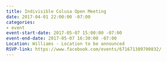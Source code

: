 ```yaml
---
title: Indivisible Colusa Open Meeting
date: 2017-04-01 22:00:00 -07:00
categories:
- event
event-start-date: 2017-05-07 15:00:00 -07:00
event-end-date: 2017-05-07 16:30:00 -07:00
Location: Williams - Location to be announced
RSVP-link: https://www.facebook.com/events/671671389700832/
---
```


